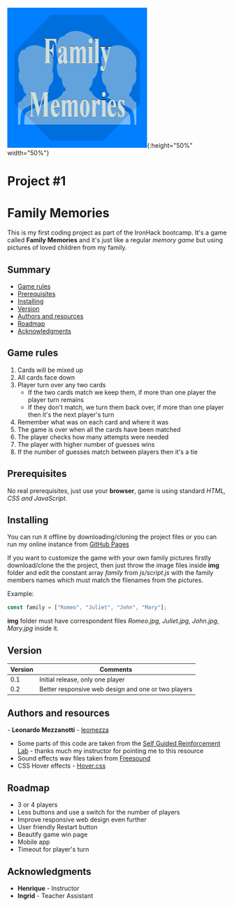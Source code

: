 ![logo_game](./img/CardCover.png){:height="50%" width="50%"}

# Project #1

# Family Memories

This is my first coding project as part of the IronHack bootcamp. It's a game called **Family Memories** and it's just like a regular _memory game_ but using pictures of loved children from my family.

## Summary

- [Game rules](#game-rules)
- [Prerequisites](#prerequisites)
- [Installing](#installing)
- [Version](#version)
- [Authors and resources](#authors-and-resources)
- [Roadmap](#roadmap)
- [Acknowledgments](#acknowledgments)

## Game rules

1. Cards will be mixed up
2. All cards face down
3. Player turn over any two cards
   - If the two cards match we keep them, if more than one player the player turn remains
   - If they don't match, we turn them back over, if more than one player then it's the next player's turn
4. Remember what was on each card and where it was
5. The game is over when all the cards have been matched
6. The player checks how many attempts were needed
7. The player with higher number of guesses wins
8. If the number of guesses match between players then it's a tie

## Prerequisites

No real prerequisites, just use your **browser**, game is using standard _HTML, CSS and JavaScript_.

## Installing

You can run it offline by downloading/cloning the project files or you can run my online instance from [GitHub Pages](https://leomezza.github.io/FamilyMemories-IH-Mod1/)

If you want to customize the game with your own family pictures firstly download/clone the the project, then just throw the image files inside **img** folder and edit the constant array _family_ from _js/script.js_ with the family members names which must match the filenames from the pictures.

Example:

```javascript
const family = ["Romeo", "Juliet", "John", "Mary"];
```

**img** folder must have correspondent files _Romeo.jpg, Juliet.jpg, John.jpg, Mary.jpg_ inside it.

## Version

| Version | Comments                                            |
| ------- | --------------------------------------------------- |
| 0.1     | Initial release, only one player                    |
| 0.2     | Better responsive web design and one or two players |

## Authors and resources

*-* **Leonardo Mezzanotti** - [leomezza](https://github.com/leomezza)

* Some parts of this code are taken from the [Self Guided Reinforcement Lab](https://github.com/ironhack-labs/lab-javascript-memory-game) - thanks much my instructor for pointing me to this resource
* Sound effects wav files taken from [Freesound](https://freesound.org/)
* CSS Hover effects - [Hover.css](https://ianlunn.github.io/Hover/)

## Roadmap

- 3 or 4 players
- Less buttons and use a switch for the number of players
- Improve responsive web design even further
- User friendly Restart button
- Beautify game win page
- Mobile app
- Timeout for player's turn

## Acknowledgments

- **Henrique** - Instructor
- **Ingrid** - Teacher Assistant
